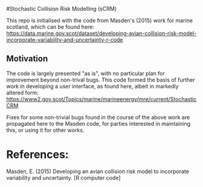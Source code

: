 #Stochastic Collision Risk Modelling (sCRM)

This repo is initialised with the code from Masden's (2015) work for marine scotland, which can be found here:
https://data.marine.gov.scot/dataset/developing-avian-collision-risk-model-incorporate-variability-and-uncertainty-r-code

## Motivation
The code is largely presented "as is", with no particular plan for improvement beyond non-trival bugs. This code formed the basis of further work in developing a user interface, as found here, albeit in markedly altered form:
https://www2.gov.scot/Topics/marine/marineenergy/mre/current/StochasticCRM

Fixes for some non-trivial bugs found in the course of the above work are propagated here to the Masden code, for parties interested in maintaining this, or using it for other works.

# References:
Masden, E. (2015) Developing an avian collision risk model to incorporate variability and uncertainty. [R computer code]

